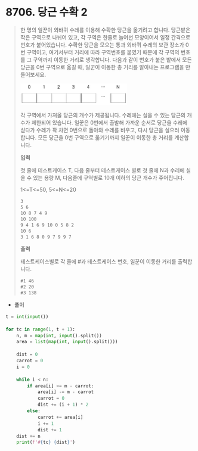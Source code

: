 # 8706. 당근 수확 2

> 한 명의 일꾼이 외바퀴 수레를 이용해 수확한 당근을 옮기려고 합니다. 당근밭은 작은 구역으로 나뉘어 있고, 각 구역은 한줄로 늘어선 모양이어서 일정 간격으로 번호가 붙어있습니다. 수확한 당근을 모으는 통과 외바퀴 수레의 보관 장소가 0번 구역이고, 여기서부터 거리에 따라 구역번호를 붙였기 때문에 각 구역의 번호를 그 구역까지 이동한 거리로 생각합니다. 다음과 같이 번호가 붙은 밭에서 모든 당근을 0번 구역으로 옮길 때, 일꾼이 이동한 총 거리를 알아내는 프로그램을 만들어보세요.
>
> ![image-20210822201341266](08706-당근_수확_2.assets/image-20210822201341266.png)
>
> 각 구역에서 가져올 당근의 개수가 제공됩니다.
> 수레에는 실을 수 있는 당근의 개수가 제한되어 있습니다.
> 일꾼은 0번에서 출발해 가까운 순서로 당근을 수레에 싣다가 수레가 꽉 차면 0번으로 돌아와 수레를 비우고, 다시 당근을 실으러 이동합니다.
> 모든 당근을 0번 구역으로 옮기기까지 일꾼이 이동한 총 거리를 계산합니다.
>
> **입력**
>
> 첫 줄에 테스트케이스 T, 다음 줄부터 테스트케이스 별로 첫 줄에 N과 수레에 실을 수 있는 용량 M, 다음줄에 구역별로 10개 이하의 당근 개수가 주어집니다.
>
> 1<=T<=50, 5<=N<=20
>
> ```
> 3
> 5 6
> 10 8 7 4 9
> 10 100
> 9 4 1 6 9 10 0 5 8 2
> 10 6
> 3 1 6 8 0 9 7 9 9 7
> ```
>
> **출력**
>
> 테스트케이스별로 각 줄에 #과 테스트케이스 번호, 일꾼이 이동한 거리를 출력합니다.
>
> ```
> #1 46
> #2 20
> #3 138
> ```

- 풀이

```python
t = int(input())

for tc in range(1, t + 1):
    n, m = map(int, input().split())
    area = list(map(int, input().split()))

    dist = 0
    carrot = 0
    i = 0

    while i < n:
        if area[i] >= m - carrot:
            area[i] -= m - carrot
            carrot = 0
            dist += (i + 1) * 2
        else:
            carrot += area[i]
            i += 1
            dist += 1
    dist += n
    print(f'#{tc} {dist}')
```

